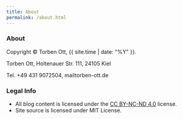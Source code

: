 ```yaml
---
title: About
permalink: /about.html
---
```


### About

Copyright &copy; Torben Ott, {{ site.time | date: "%Y" }}.



Torben Ott, Holtenauer Str. 111, 24105 Kiel

Tel. +49 431 9072504,
mail<i class="fa fa-at" aria-hidden="true"></i>torben-ott.de



### Legal Info

* All blog content is licensed under the [CC BY-NC-ND 4.0](http://creativecommons.org/licenses/by-nc-nd/4.0/) license.
* Site source is licensed under MIT License.
